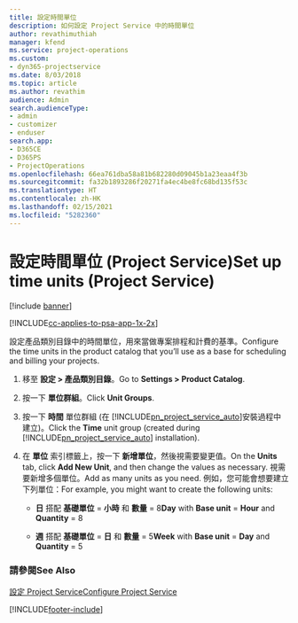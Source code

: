 ```yaml
---
title: 設定時間單位
description: 如何設定 Project Service 中的時間單位
author: revathimuthiah
manager: kfend
ms.service: project-operations
ms.custom:
- dyn365-projectservice
ms.date: 8/03/2018
ms.topic: article
ms.author: revathim
audience: Admin
search.audienceType:
- admin
- customizer
- enduser
search.app:
- D365CE
- D365PS
- ProjectOperations
ms.openlocfilehash: 66ea761dba58a81b682280d09045b1a23eaa4f3b
ms.sourcegitcommit: fa32b1893286f20271fa4ec4be8fc68bd135f53c
ms.translationtype: HT
ms.contentlocale: zh-HK
ms.lasthandoff: 02/15/2021
ms.locfileid: "5282360"
---
```

# <a name="set-up-time-units-project-service"></a><span data-ttu-id="6b0b8-103">設定時間單位 (Project Service)</span><span class="sxs-lookup"><span data-stu-id="6b0b8-103">Set up time units (Project Service)</span></span>

[!include [banner](../includes/psa-now-project-operations.md)]

[!INCLUDE[cc-applies-to-psa-app-1x-2x](../includes/cc-applies-to-psa-app-1x-2x.md)]

<span data-ttu-id="6b0b8-104">設定產品類別目錄中的時間單位，用來當做專案排程和計費的基準。</span><span class="sxs-lookup"><span data-stu-id="6b0b8-104">Configure the time units in the product catalog that you’ll use as a base for scheduling and billing your projects.</span></span>  
  
1. <span data-ttu-id="6b0b8-105">移至 **設定 > 產品類別目錄**。</span><span class="sxs-lookup"><span data-stu-id="6b0b8-105">Go to **Settings > Product Catalog**.</span></span>  
  
2. <span data-ttu-id="6b0b8-106">按一下 **單位群組**。</span><span class="sxs-lookup"><span data-stu-id="6b0b8-106">Click **Unit Groups**.</span></span>  
  
3. <span data-ttu-id="6b0b8-107">按一下 **時間** 單位群組 (在 [!INCLUDE[pn_project_service_auto](../includes/pn-project-service-auto.md)]安裝過程中建立)。</span><span class="sxs-lookup"><span data-stu-id="6b0b8-107">Click the **Time** unit group (created during [!INCLUDE[pn_project_service_auto](../includes/pn-project-service-auto.md)] installation).</span></span>  
  
4. <span data-ttu-id="6b0b8-108">在 **單位** 索引標籤上，按一下 **新增單位**，然後視需要變更值。</span><span class="sxs-lookup"><span data-stu-id="6b0b8-108">On the **Units** tab, click **Add New Unit**, and then change the values as necessary.</span></span> <span data-ttu-id="6b0b8-109">視需要新增多個單位。</span><span class="sxs-lookup"><span data-stu-id="6b0b8-109">Add as many units as you need.</span></span> <span data-ttu-id="6b0b8-110">例如，您可能會想要建立下列單位：</span><span class="sxs-lookup"><span data-stu-id="6b0b8-110">For example, you might want to create the following units:</span></span>  
  
   - <span data-ttu-id="6b0b8-111">**日** 搭配 **基礎單位** = **小時** 和 **數量** = 8</span><span class="sxs-lookup"><span data-stu-id="6b0b8-111">**Day** with **Base unit** = **Hour** and **Quantity** = 8</span></span>  
  
   - <span data-ttu-id="6b0b8-112">**週** 搭配 **基礎單位** = **日** 和 **數量** = 5</span><span class="sxs-lookup"><span data-stu-id="6b0b8-112">**Week** with **Base unit** = **Day** and **Quantity** = 5</span></span>  
  
### <a name="see-also"></a><span data-ttu-id="6b0b8-113">請參閱</span><span class="sxs-lookup"><span data-stu-id="6b0b8-113">See Also</span></span>  
 [<span data-ttu-id="6b0b8-114">設定 Project Service</span><span class="sxs-lookup"><span data-stu-id="6b0b8-114">Configure Project Service</span></span>](../psa/configure.md)


[!INCLUDE[footer-include](../includes/footer-banner.md)]